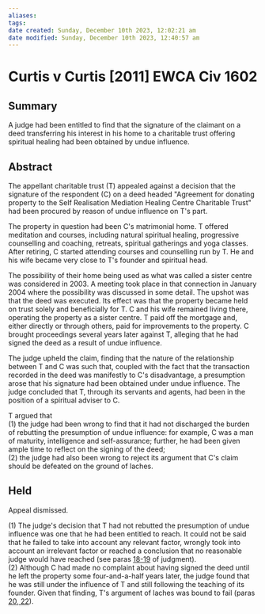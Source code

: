 ```yaml
---
aliases: 
tags: 
date created: Sunday, December 10th 2023, 12:02:21 am
date modified: Sunday, December 10th 2023, 12:40:57 am
---
```


# Curtis v Curtis [2011] EWCA Civ 1602

## Summary

A judge had been entitled to find that the signature of the claimant on a deed transferring his interest in his home to a charitable trust offering spiritual healing had been obtained by undue influence.

## Abstract

The appellant charitable trust (T) appealed against a decision that the signature of the respondent (C) on a deed headed "Agreement for donating property to the Self Realisation Mediation Healing Centre Charitable Trust" had been procured by reason of undue influence on T's part.

The property in question had been C's matrimonial home. T offered meditation and courses, including natural spiritual healing, progressive counselling and coaching, retreats, spiritual gatherings and yoga classes. After retiring, C started attending courses and counselling run by T. He and his wife became very close to T's founder and spiritual head.

The possibility of their home being used as what was called a sister centre was considered in 2003. A meeting took place in that connection in January 2004 where the possibility was discussed in some detail. The upshot was that the deed was executed. Its effect was that the property became held on trust solely and beneficially for T. C and his wife remained living there, operating the property as a sister centre. T paid off the mortgage and, either directly or through others, paid for improvements to the property. C brought proceedings several years later against T, alleging that he had signed the deed as a result of undue influence.

The judge upheld the claim, finding that the nature of the relationship between T and C was such that, coupled with the fact that the transaction recorded in the deed was manifestly to C's disadvantage, a presumption arose that his signature had been obtained under undue influence. The judge concluded that T, through its servants and agents, had been in the position of a spiritual adviser to C.

T argued that  
(1) the judge had been wrong to find that it had not discharged the burden of rebutting the presumption of undue influence: for example, C was a man of maturity, intelligence and self-assurance; further, he had been given ample time to reflect on the signing of the deed;  
(2) the judge had also been wrong to reject its argument that C's claim should be defeated on the ground of laches.

## Held

Appeal dismissed.

(1) The judge's decision that T had not rebutted the presumption of undue influence was one that he had been entitled to reach. It could not be said that he failed to take into account any relevant factor, wrongly took into account an irrelevant factor or reached a conclusion that no reasonable judge would have reached (see paras [18-19](javascript:void(0); "View judgment paragraphs") of judgment).  
(2) Although C had made no complaint about having signed the deed until he left the property some four-and-a-half years later, the judge found that he was still under the influence of T and still following the teaching of its founder. Given that finding, T's argument of laches was bound to fail (paras [20, 22](javascript:void(0); "View judgment paragraphs")).
